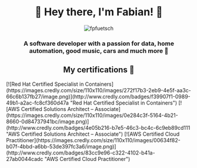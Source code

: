 <h1 align="center">💫 Hey there, I'm Fabian! 🌟</h1>
<p align="center"> <img src="https://komarev.com/ghpvc/?username=fpfuetsch&label=Visitors%20Count&color=008f85&style=flat-square" alt="fpfuetsch" /> </p>
<h3 align="center">A software developer with a passion for data, home automation, good music, cars and much more 🤘</h3>



<h2 align="center">My certifications  📝</h2>
<!--START_SECTION:badges-->
[![Red Hat Certified Specialist in Containers](https://images.credly.com/size/110x110/images/272f17b3-2eb9-4e5f-aa3c-66c6b137fb27/image.png)](http://www.credly.com/badges/f39907f1-0989-49b1-a2ac-fc8cf360d47a "Red Hat Certified Specialist in Containers")
[![AWS Certified Solutions Architect – Associate](https://images.credly.com/size/110x110/images/0e284c3f-5164-4b21-8660-0d84737941bc/image.png)](http://www.credly.com/badges/4e05b216-b7e5-46c3-bc4c-6c9eb89cd111 "AWS Certified Solutions Architect – Associate")
[![AWS Certified Cloud Practitioner](https://images.credly.com/size/110x110/images/00634f82-b07f-4bbd-a6bb-53de397fc3a6/image.png)](http://www.credly.com/badges/83cc9e96-c322-4102-b41a-27ab0044cadc "AWS Certified Cloud Practitioner")
<!--END_SECTION:badges-->